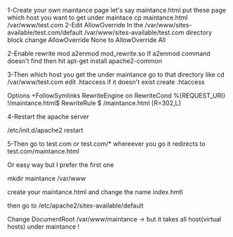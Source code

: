 1-Create your own maintance page
let's say maintance.html
put these page which host you want to get under maintace
cp maintance.html /var/www/test.com
2-Edit AllowOverride
In the /var/www/sites-available/test.com/default
/var/www/sites-available/test.com directory block change AllowOverride None to AllowOverride All

2-Enable rewrite mod
a2enmod mod_rewrite.so
If a2enmod command doesn't find then
hit apt-get install apache2-common

3-Then which host you get the under maintance go to that directory like 
cd /var/www/test.com
edit .htaccess
if it doesn't exist
create .htaccess

Options +FollowSymlinks
RewriteEngine on
RewriteCond %{REQUEST_URI} !/maintance.html$
RewriteRule $ /maintance.html [R=302,L]

4-Restart the apache server

/etc/init.d/apache2 restart

5-Then go to test.com or test.com/* whereever you go it redirects to test.com/maintance.html 

Or easy way but I prefer the first one

mkdir maintance /var/www

create your maintance.html and change the name index.hmtl


then go to /etc/apache2/sites-available/default

Change DocumentRoot /var/www/maintance -> but it takes all host(virtual hosts) under maintance !
